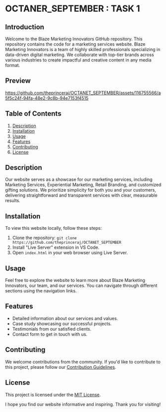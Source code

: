 # OCTANER_SEPTEMBER : TASK 1

## Introduction
Welcome to the Blaze Marketing Innovators GitHub repository. This repository contains the code for a marketing services website. Blaze Marketing Innovators is a team of highly skilled professionals specializing in data-driven digital marketing. We collaborate with top-tier brands across various industries to create impactful and creative content in any media format.

## Preview
https://github.com/theprinceraj/OCTANET_SEPTEMBER/assets/116755566/a5f5c24f-94fa-48e2-9c8b-94e7153f4515



## Table of Contents
1. [Description](#description)
2. [Installation](#installation)
3. [Usage](#usage)
4. [Features](#features)
5. [Contributing](#contributing)
6. [License](#license)

## Description
Our website serves as a showcase for our marketing services, including Marketing Services, Experiential Marketing, Retail Branding, and customized gifting solutions. We prioritize simplicity for both you and your customers, delivering straightforward and transparent services with clear, measurable results.

## Installation
To view this website locally, follow these steps:
1. Clone the repository: `git clone https://github.com/theprinceraj/OCTANET_SEPTEMBER`
2. Install "Live Server" extension in VS Code.
2. Open `index.html` in your web browser using Live Server.

## Usage
Feel free to explore the website to learn more about Blaze Marketing Innovators, our team, and our services. You can navigate through different sections using the navigation links.

## Features
- Detailed information about our services and values.
- Case study showcasing our successful projects.
- Testimonials from our satisfied clients.
- Contact form to get in touch with us.

## Contributing
We welcome contributions from the community. If you'd like to contribute to this project, please follow our [Contribution Guidelines](CONTRIBUTING.md).

## License
This project is licensed under the [MIT License](LICENSE).

I hope you find our website informative and inspiring. Thank you for visiting!
